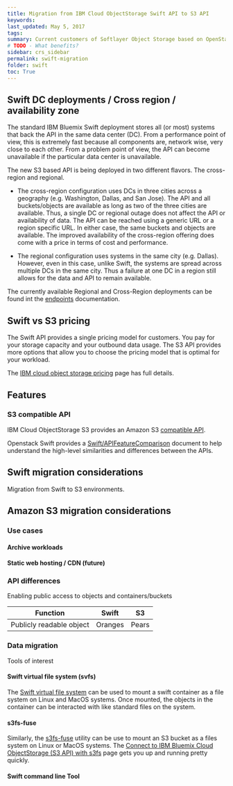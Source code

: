 ```yaml
---
title: Migration from IBM Cloud ObjectStorage Swift API to S3 API
keywords:
last_updated: May 5, 2017
tags:
summary: Current customers of Softlayer Object Storage based on OpenStack Swift can see benefits moving to IBM S3
# TODO - What benefits?
sidebar: crs_sidebar
permalink: swift-migration
folder: swift
toc: True
---
```



## Swift DC deployments / Cross region / availability zone
The standard IBM Bluemix Swift deployment stores all (or most) systems that back the API in the same data center (DC). From a performance point of view, this is extremely fast because all components are, network wise, very close to each other. From a problem point of view, the API can become unavailable if the particular data center is unavailable.

The new S3 based API is being deployed in two different flavors. The cross-region and regional.

* The cross-region configuration uses DCs in three cities across a geography (e.g. Washington, Dallas, and San Jose). The API and all buckets/objects are available as long as two of the three cities are available. Thus, a single DC or regional outage does not affect the API or availability of data. The API can be reached using a generic URL or a region specific URL. In either case, the same buckets and objects are available. The improved availability of the cross-region offering does come with a price in terms of cost and performance.

* The regional configuration uses systems in the same city (e.g. Dallas). However, even in this case, unlike Swift, the systems are spread across multiple DCs in the same city. Thus a failure at one DC in a region still allows for the data and API to remain available.

The currently available Regional and Cross-Region deployments can be found int the [endpoints][endpoints] documentation.

## Swift vs S3 pricing
The Swift API provides a single pricing model for customers. You pay for your storage capacity and your outbound data usage.
The S3 API provides more options that allow you to choose the pricing model that is optimal for your workload.

The [IBM cloud object storage pricing][pricing] page has full details.

## Features

### S3 compatible API
IBM Cloud ObjectStorage S3 provides an Amazon S3 [compatible API][1].

Openstack Swift provides a [Swift/APIFeatureComparison][2] document to help understand the high-level similarities and differences between the APIs.

## Swift migration considerations
Migration from Swift to S3 environments.

## Amazon S3 migration considerations

### Use cases
#### Archive workloads

#### Static web hosting / CDN (future)


### API differences
Enabling public access to objects and containers/buckets

| Function | Swift    | S3      |
| -------- | -------- | -------- |
| Publicly readable object | Oranges | Pears |


### Data migration
Tools of interest

#### Swift virtual file system (svfs)
The [Swift virtual file system][3] can be used to mount a swift container as a file system on Linux and MacOS systems. Once mounted, the objects in the container can be interacted with like standard files on the system.

#### s3fs-fuse
Similarly, the [s3fs-fuse][s3fs-fuse] utility can be use to mount an S3 bucket as a files system on Linux or MacOS systems. The [Connect to IBM Bluemix Cloud ObjectStorage (S3 API) with s3fs][s3fs-cos] page gets you up and running pretty quickly.

#### Swift command line Tool




[1]: https://ibm-public-cos.github.io/crs-docs/api-reference
[2]: https://wiki.openstack.org/wiki/Swift/APIFeatureComparison
[3]: https://github.com/ovh/svfs
[s3fs-fuse]: https://github.com/s3fs-fuse/s3fs-fuse
[endpoints]: https://ibm-public-cos.github.io/crs-docs/endpoints
[pricing]: https://www.ibm.com/cloud-computing/bluemix/pricing-object-storage
[s3fs-cos]: s3fs-cos
